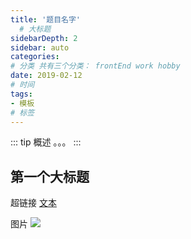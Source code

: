 ```yaml
---
title: '题目名字'
  # 大标题
sidebarDepth: 2
sidebar: auto
categories:
# 分类 共有三个分类： frontEnd work hobby
date: 2019-02-12
# 时间
tags:
- 模板
# 标签
---
```


::: tip 概述
。。。
:::

## 第一个大标题

超链接 [文本](URL)
<!-- ../../.vuepress/public/line-height.png) -->
图片 ![](url)

